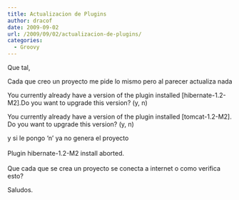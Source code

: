 ```yaml
---
title: Actualizacion de Plugins
author: dracof
date: 2009-09-02
url: /2009/09/02/actualizacion-de-plugins/
categories:
  - Groovy
---
```

Que tal,

Cada que creo un proyecto me pide lo mismo pero al parecer actualiza nada

You currently already have a version of the plugin installed [hibernate-1.2-M2].Do you want to upgrade this version? (y, n)

You currently already have a version of the plugin installed [tomcat-1.2-M2]. Do you want to upgrade this version? (y, n)

y si le pongo &#8216;n&#8217; ya no genera el proyecto  
&nbsp;  
Plugin hibernate-1.2-M2 install aborted.  
&nbsp;  
Que cada que se crea un proyecto se conecta a internet o como verifica esto?

Saludos.